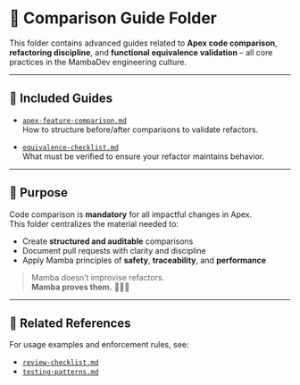 # 📂 Comparison Guide Folder

This folder contains advanced guides related to **Apex code comparison**, **refactoring discipline**, and **functional equivalence validation** – all core practices in the MambaDev engineering culture.

---

## 📘 Included Guides

- [`apex-feature-comparison.md`](./apex-feature-comparison.md)  
  How to structure before/after comparisons to validate refactors.

- [`equivalence-checklist.md`](./equivalence-checklist.md)  
  What must be verified to ensure your refactor maintains behavior.

---

## 🎯 Purpose

Code comparison is **mandatory** for all impactful changes in Apex.  
This folder centralizes the material needed to:

- Create **structured and auditable** comparisons  
- Document pull requests with clarity and discipline  
- Apply Mamba principles of **safety**, **traceability**, and **performance**

> Mamba doesn’t improvise refactors.  
> **Mamba proves them.** 🔁🧠🧱

---

## 🔗 Related References

For usage examples and enforcement rules, see:

- [`review-checklist.md`](../fundamentals/apex-review-checklist.md)  
- [`testing-patterns.md`](../testing-patterns.md)
